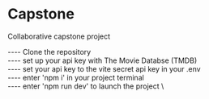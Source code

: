 # Capstone
Collaborative capstone project

---- Clone the repository \
---- set up your api key with The Movie Databse (TMDB) \
---- set your api key to the vite secret api key in your .env \
---- enter 'npm i' in your project terminal \
---- enter 'npm run dev' to launch the project \

